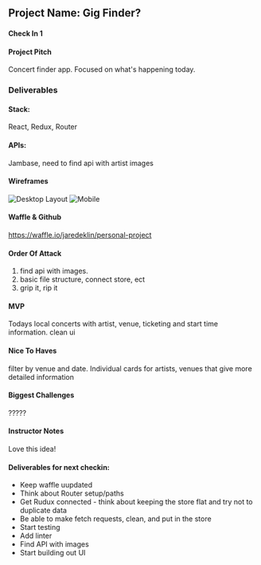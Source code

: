 ## Project Name: Gig Finder?

#### Check In 1

#### Project Pitch

Concert finder app. Focused on what's happening today.

### Deliverables

#### Stack:
React, Redux, Router
#### APIs:
Jambase, need to find api with artist images
#### Wireframes

![Desktop Layout](https://github.com/jaredeklin/personal-project/blob/master/main_page_web.png)
![Mobile](https://github.com/jaredeklin/personal-project/blob/master/mobile.png)

#### Waffle & Github
https://waffle.io/jaredeklin/personal-project

#### Order Of Attack
1. find api with images.
2. basic file structure, connect store, ect
3. grip it, rip it

#### MVP
Todays local concerts with artist, venue, ticketing and start time information. clean ui

#### Nice To Haves

filter by venue and date. Individual cards for artists, venues that give more detailed information

#### Biggest Challenges

?????

#### Instructor Notes

Love this idea!

#### Deliverables for next checkin:

* Keep waffle uupdated
* Think about Router setup/paths
* Get Rudux connected - think about keeping the store flat and try not to duplicate data
* Be able to make fetch requests, clean, and put in the store
* Start testing
* Add linter
* Find API with images
* Start building out UI


